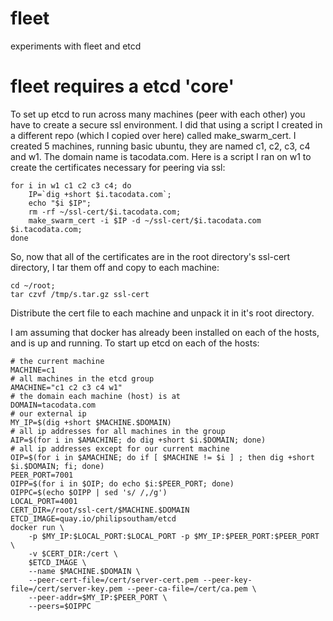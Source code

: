 # fleet
experiments with fleet and etcd
# fleet requires a etcd 'core'
To set up etcd to run across many machines (peer with each other) you
have to create a secure ssl environment.  I did that using a script I created
in a different repo (which I copied over here) called make_swarm_cert. I created 5
machines, running basic ubuntu, they are named c1, c2, c3, c4 and w1.  The domain
name is tacodata.com.  Here is a script I ran on w1 to create the certificates
necessary for peering via ssl:

```
for i in w1 c1 c2 c3 c4; do
    IP=`dig +short $i.tacodata.com`;
    echo "$i $IP";
    rm -rf ~/ssl-cert/$i.tacodata.com;
    make_swarm_cert -i $IP -d ~/ssl-cert/$i.tacodata.com $i.tacodata.com;
done
```

So, now that all of the certificates are in the root directory's ssl-cert directory, I tar them off
and copy to each machine:

```
cd ~/root;
tar czvf /tmp/s.tar.gz ssl-cert
```

Distribute the cert file to each machine and unpack it in it's root directory.

I am assuming that docker has already been installed on each of the hosts, and is up and running.
To start up etcd on each of the hosts:

```
# the current machine
MACHINE=c1
# all machines in the etcd group
AMACHINE="c1 c2 c3 c4 w1"
# the domain each machine (host) is at
DOMAIN=tacodata.com
# our external ip
MY_IP=$(dig +short $MACHINE.$DOMAIN)
# all ip addresses for all machines in the group
AIP=$(for i in $AMACHINE; do dig +short $i.$DOMAIN; done)
# all ip addresses except for our current machine
OIP=$(for i in $AMACHINE; do if [ $MACHINE != $i ] ; then dig +short $i.$DOMAIN; fi; done)
PEER_PORT=7001
OIPP=$(for i in $OIP; do echo $i:$PEER_PORT; done)
OIPPC=$(echo $OIPP | sed 's/ /,/g')
LOCAL_PORT=4001
CERT_DIR=/root/ssl-cert/$MACHINE.$DOMAIN
ETCD_IMAGE=quay.io/philipsoutham/etcd
docker run \
    -p $MY_IP:$LOCAL_PORT:$LOCAL_PORT -p $MY_IP:$PEER_PORT:$PEER_PORT \
    -v $CERT_DIR:/cert \
    $ETCD_IMAGE \
    --name $MACHINE.$DOMAIN \
    --peer-cert-file=/cert/server-cert.pem --peer-key-file=/cert/server-key.pem --peer-ca-file=/cert/ca.pem \
    --peer-addr=$MY_IP:$PEER_PORT \
    --peers=$OIPPC
```
